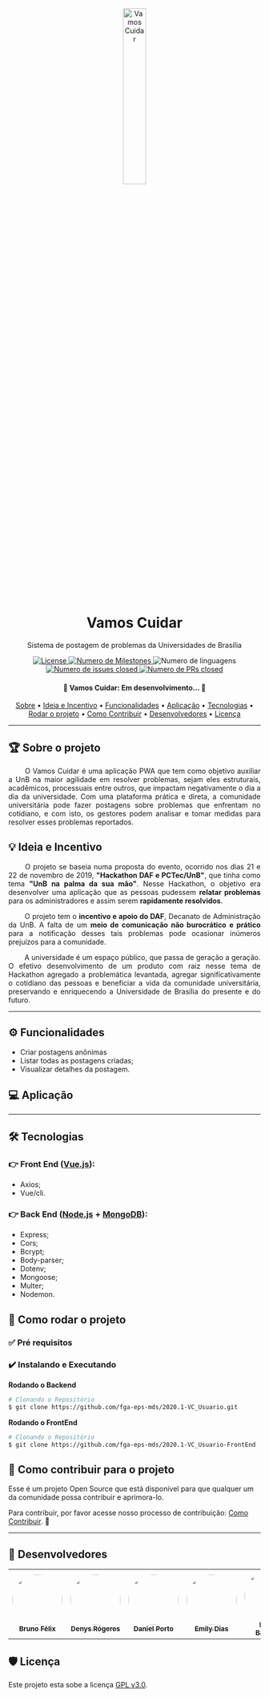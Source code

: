 <!--- Logo, Título e Descrição -->

<div align="center">
    <img width=30% src="docs/Imagens/vamosCuidarIcon.png" alt="Vamos Cuidar" class="lg">
</div>

<h1 align="center">Vamos Cuidar</h1>

<p align="center"> Sistema de postagem de problemas da Universidades de Brasília</p>


<!--- Badges -->

<div align="center">
    <a href="https://github.com/fga-eps-mds/2020.1-Vamos_Cuidar-Usuario/blob/master/LICENSE">
        <img alt="License" src="https://img.shields.io/github/license/fga-eps-mds/2020.1-Vamos_Cuidar-Usuario">
    </a>
    <a href="https://github.com/fga-eps-mds/2020.1-Vamos_Cuidar-Usuario/milestones">
        <img alt="Numero de Milestones" src="https://img.shields.io/github/milestones/all/fga-eps-mds/2020.1-Vamos_Cuidar-Usuario">
    </a>
    <a><img alt="Numero de linguagens" src="https://img.shields.io/github/languages/count/fga-eps-mds/2020.1-VC_Usuario"></a>
    <!---<a href="https://github.com/fga-eps-mds/2020.1-Vamos_Cuidar-Usuario/issues?q=is%3Aissue+is%3Aclosed">
        <img alt="Versão da Release" src="https://img.shields.io/github/v/release/fga-eps-mds/2020.1-VC_Usuario">
    </a>-->
    <a href="https://github.com/fga-eps-mds/2020.1-VC_Usuario/issues">
        <img alt="Numero de issues closed" src="https://img.shields.io/github/issues-closed/fga-eps-mds/2020.1-VC_Usuario">
    </a>
    <a href="https://github.com/fga-eps-mds/2020.1-VC_Usuario/pulls">
        <img alt="Numero de PRs closed" src="https://img.shields.io/github/issues-pr-closed/fga-eps-mds/2020.1-VC_Usuario">
    </a>
	
</div>

<h4 align="center"> 
	🚧  Vamos Cuidar: Em desenvolvimento...  🚧
</h4>


<!--- Sumário -->

<p align="center">
	 <a href="#-sobre-o-projeto">Sobre</a> •
	 <a href="#-ideia-e-incentivo">Ideia e Incentivo</a> •
	 <a href="#%EF%B8%8F-funcionalidades">Funcionalidades</a> • 
	 <a href="#-aplicação">Aplicação</a> • 
	 <a href="#-tecnologias">Tecnologias</a> • 
	 <a href="#-como-rodar-o-projeto">Rodar o projeto</a> • 
	 <a href="#-como-contribuir-para-o-projeto">Como Contribuir</a> • 
	 <a href="#-desenvolvedores">Desenvolvedores</a> • 
	 <a href="#%EF%B8%8F-licença">Licença</a>
</p>


---


## 🏆 Sobre o projeto
<p style="text-align: justify;">&emsp;&emsp; 
O Vamos Cuidar é uma aplicação PWA que tem como objetivo auxiliar a UnB na maior agilidade em resolver problemas, sejam eles estruturais, acadêmicos, processuais entre outros, que impactam negativamente o dia a dia da universidade. Com uma plataforma prática e direta, a comunidade universitária pode fazer postagens sobre problemas que enfrentam no cotidiano, e com isto, os gestores podem analisar e tomar medidas para resolver esses problemas reportados.
</p>


## 💡 Ideia e Incentivo
<p style="text-align: justify;">&emsp;&emsp; 
O projeto se baseia numa proposta do evento, ocorrido nos dias 21 e 22 de novembro de 2019, <strong>"Hackathon DAF e PCTec/UnB"</strong>, que tinha como tema <strong>"UnB na palma da sua mão"</strong>. Nesse Hackathon, o objetivo era desenvolver uma aplicação que as pessoas pudessem <strong>relatar problemas</strong> para os administradores e assim serem <strong>rapidamente resolvidos</strong>.
</p>

<p style="text-align: justify;">&emsp;&emsp; 
O projeto tem o <strong>incentivo e apoio do DAF</strong>, Decanato de Administração da UnB. A falta de um <strong>meio de comunicação não burocrático e prático</strong> para a notificação desses tais problemas pode ocasionar inúmeros prejuízos para a comunidade.
</p>

<p style="text-align: justify;">&emsp;&emsp; 
A universidade é um espaço público, que passa de geração a geração. O efetivo desenvolvimento de um produto com raiz nesse tema de Hackathon agregado a problemática levantada, agregar significativamente o cotidiano das pessoas e beneficiar a vida da comunidade universitária, preservando e enriquecendo a Universidade de Brasília do presente e do futuro.
</p>



---


## ⚙️ Funcionalidades
- Criar postagens anônimas
- Listar todas as postagens criadas;
- Visualizar detalhes da postagem.


## 💻 Aplicação


---


## 🛠 Tecnologias

### :point_right: Front End ([Vue.js](https://vuejs.org/)):
  - Axios;
  - Vue/cli.

### :point_right: Back End ([Node.js](https://nodejs.org/en/) + [MongoDB](https://www.mongodb.com/)):
- Express;
- Cors;
- Bcrypt;
- Body-parser;
- Dotenv;
- Mongoose;
- Multer;
- Nodemon.


## 🚀 Como rodar o projeto

### :white_check_mark: Pré requisitos

### :heavy_check_mark: Instalando e Executando

**Rodando o Backend**
```bash
# Clonando o Repositório
$ git clone https://github.com/fga-eps-mds/2020.1-VC_Usuario.git
```

**Rodando o FrontEnd**
```bash
# Clonando o Repositório
$ git clone https://github.com/fga-eps-mds/2020.1-VC_Usuario-FrontEnd
```


## 🤝 Como contribuir para o projeto

Esse é um projeto Open Source que está disponível para que qualquer um da comunidade possa contribuir e aprimora-lo.

Para contribuir, por favor acesse nosso processo de contribuição: [Como Contribuir](https://github.com/fga-eps-mds/2020.1-VC_Usuario/blob/develop/CONTRIBUTING.md). :punch:


---


## 💆‍ Desenvolvedores

<table>
    <tr>
        <td align="center"><a href="https://github.com/Bruno-Felix"><img style="border-radius: 50%;" src="https://avatars2.githubusercontent.com/u/38890440?s=400&u=9c14ab68fc12dbeb25956056fe86bb075d138fa5&v=4" width="100px;" alt=""/><br /><sub><b>Bruno Félix</b></sub></a><br /><a href="https://github.com/Bruno-Felix"></a></td>
        <td align="center"><a href="https://github.com/DenysRogeres"><img style="border-radius: 50%;" src="https://avatars0.githubusercontent.com/u/54676096?s=400&u=7b70aa8d6bd5ef6edffcd43686e81beb60546027&v=4" width="100px;" alt=""/><br /><sub><b>Denys Rógeres</b></sub></a><br /><a href="https://github.com/DenysRogeres"></a></td>
        <td align="center"><a href="https://github.com/DanielPortods"><img style="border-radius: 50%;" src="https://avatars3.githubusercontent.com/u/48573556?s=400&u=e1d90cb87288030c0fcb57a9b537dd88a77e1525&v=4" width="100px;" alt=""/><br /><sub><b>Daniel Porto</b></sub></a><br /><a href="https://github.com/DanielPortods"></a></td>
        <td align="center"><a href="https://github.com/emysdias"><img style="border-radius: 50%;" src="https://avatars3.githubusercontent.com/u/52640974?s=400&u=78292e0e872227c1bc7da0352748d0a12306ea39&v=4" width="100px;" alt=""/><br /><sub><b>Emily Dias</b></sub></a><br /><a href="https://github.com/emysdias"></a></td>
        <td align="center"><a href="https://github.com/daniel-bm"><img style="border-radius: 50%;" src="https://avatars1.githubusercontent.com/u/38585724?s=400&u=46d21bc14c3d1acce6829b8a96329d23f432549f&v=4" width="100px;" alt=""/><br /><sub><b>Daniel Barcelos</b></sub></a><br /><a href="https://github.com/daniel-bm"></a></td>
        <td align="center"><a href="https://github.com/enzoggqs"><img style="border-radius: 50%;" src="https://avatars3.githubusercontent.com/u/38733364?s=400&u=03933ce39868586c14b93dc9c99f37c19bb9ee9b&v=4" width="100px;" alt=""/><br /><sub><b>Enzo Gabriel</b></sub></a><br /><a href="https://github.com/enzoggqs"></a></td> 
    </tr>
</table>


## 🛡️ Licença

Este projeto esta sobe a licença [GPL v3.0](https://github.com/fga-eps-mds/2020.1-VC_Usuario/blob/master/LICENSE).
